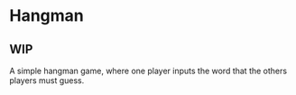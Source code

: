 # Hangman
## WIP

A simple hangman game, where one player inputs the word that the others players must guess.
